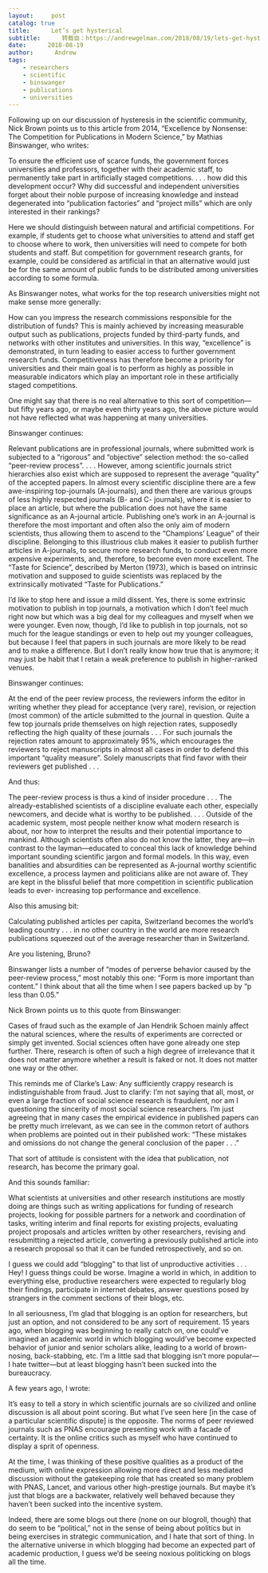 ```yaml
---
layout:     post
catalog: true
title:      Let’s get hysterical
subtitle:      转载自：https://andrewgelman.com/2018/08/19/lets-get-hysterical/
date:      2018-08-19
author:      Andrew
tags:
    - researchers
    - scientific
    - binswanger
    - publications
    - universities
---
```





Following up on our discussion of hysteresis in the scientific community, Nick Brown points us to this article from 2014, “Excellence by Nonsense: The Competition for Publications in Modern Science,” by Mathias Binswanger, who writes:

> 
To ensure the efficient use of scarce funds, the government forces universities and professors, together with their academic staff, to permanently take part in artificially staged competitions. . . . how did this development occur? Why did successful and independent universities forget about their noble purpose of increasing knowledge and instead degenerated into “publication factories” and “project mills” which are only interested in their rankings?


Here we should distinguish between natural and artificial competitions. For example, if students get to choose what universities to attend and staff get to choose where to work, then universities will need to compete for both students and staff. But competition for government research grants, for example, could be considered as artificial in that an alternative would just be for the same amount of public funds to be distributed among universities according to some formula.

As Binswanger notes, what works for the top research universities might not make sense more generally:

> 
How can you impress the research commissions responsible for the distribution of funds? This is mainly achieved by increasing measurable output such as publications, projects funded by third-party funds, and networks with other institutes and universities. In this way, “excellence” is demonstrated, in turn leading to easier access to further government research funds. Competitiveness has therefore become a priority for universities and their main goal is to perform as highly as possible in measurable indicators which play an important role in these artificially staged competitions.


One might say that there is no real alternative to this sort of competition—but fifty years ago, or maybe even thirty years ago, the above picture would not have reflected what was happening at many universities.

Binswanger continues:

> 
Relevant publications are in professional journals, where submitted work is subjected to a “rigorous” and “objective” selection method: the so-called “peer-review process”. . . . However, among scientific journals strict hierarchies also exist which are supposed to represent the average “quality” of the accepted papers. In almost every scientific discipline there are a few awe-inspiring top-journals (A-journals), and then there are various groups of less highly respected journals (B- and C- journals), where it is easier to place an article, but where the publication does not have the same significance as an A-journal article. Publishing one’s work in an A-journal is therefore the most important and often also the only aim of modern scientists, thus allowing them to ascend to the “Champions’ League” of their discipline. Belonging to this illustrious club makes it easier to publish further articles in A-journals, to secure more research funds, to conduct even more expensive experiments, and, therefore, to become even more excellent. The “Taste for Science”, described by Merton (1973), which is based on intrinsic motivation and supposed to guide scientists was replaced by the extrinsically motivated “Taste for Publications.”


I’d like to stop here and issue a mild dissent. Yes, there is some extrinsic motivation to publish in top journals, a motivation which I don’t feel much right now but which was a big deal for my colleagues and myself when we were younger. Even now, though, I’d like to publish in top journals, not so much for the league standings or even to help out my younger colleagues, but because I feel that papers in such journals are more likely to be read and to make a difference. But I don’t really know how true that is anymore; it may just be habit that I retain a weak preference to publish in higher-ranked venues.

Binswanger continues:

> 
At the end of the peer review process, the reviewers inform the editor in writing whether they plead for acceptance (very rare), revision, or rejection (most common) of the article submitted to the journal in question. Quite a few top journals pride themselves on high rejection rates, supposedly reflecting the high quality of these journals . . . For such journals the rejection rates amount to approximately 95%, which encourages the reviewers to reject manuscripts in almost all cases in order to defend this important “quality measure”. Solely manuscripts that find favor with their reviewers get published . . .


And thus:

> 
The peer-review process is thus a kind of insider procedure . . . The already-established scientists of a discipline evaluate each other, especially newcomers, and decide what is worthy to be published. . . . Outside of the academic system, most people neither know what modern research is about, nor how to interpret the results and their potential importance to mankind. Although scientists often also do not know the latter, they are—in contrast to the layman—educated to conceal this lack of knowledge behind important sounding scientific jargon and formal models. In this way, even banalities and absurdities can be represented as A-journal worthy scientific excellence, a process laymen and politicians alike are not aware of. They are kept in the blissful belief that more competition in scientific publication leads to ever- increasing top performance and excellence.


Also this amusing bit:

> 
Calculating published articles per capita, Switzerland becomes the world’s leading country . . . in no other country in the world are more research publications squeezed out of the average researcher than in Switzerland.


Are you listening, Bruno?

Binswanger lists a number of “modes of perverse behavior caused by the peer-review process,” most notably this one: “Form is more important than content.” I think about that all the time when I see papers backed up by “p less than 0.05.”

Nick Brown points us to this quote from Binswanger:

> 
Cases of fraud such as the example of Jan Hendrik Schoen mainly affect the natural sciences, where the results of experiments are corrected or simply get invented. Social sciences often have gone already one step further. There, research is often of such a high degree of irrelevance that it does not matter anymore whether a result is faked or not. It does not matter one way or the other.


This reminds me of Clarke’s Law: Any sufficiently crappy research is indistinguishable from fraud. Just to clarify: I’m not saying that all, most, or even a large fraction of social science research is fraudulent, nor am I questioning the sincerity of most social science researchers. I’m just agreeing that in many cases the empirical evidence in published papers can be pretty much irrelevant, as we can see in the common retort of authors when problems are pointed out in their published work: “These mistakes and omissions do not change the general conclusion of the paper . . .”

That sort of attitude is consistent with the idea that publication, not research, has become the primary goal.

And this sounds familiar:

> 
What scientists at universities and other research institutions are mostly doing are things such as writing applications for funding of research projects, looking for possible partners for a network and coordination of tasks, writing interim and final reports for existing projects, evaluating project proposals and articles written by other researchers, revising and resubmitting a rejected article, converting a previously published article into a research proposal so that it can be funded retrospectively, and so on.


I guess we could add “blogging” to that list of unproductive activities . . . Hey! I guess things could be worse. Imagine a world in which, in addition to everything else, productive researchers were expected to regularly blog their findings, participate in internet debates, answer questions posed by strangers in the comment sections of their blogs, etc.

In all seriousness, I’m glad that blogging is an option for researchers, but just an option, and not considered to be any sort of requirement. 15 years ago, when blogging was beginning to really catch on, one could’ve imagined an academic world in which blogging would’ve become expected behavior of junior and senior scholars alike, leading to a world of brown-nosing, back-stabbing, etc. I’m a little sad that blogging isn’t more popular—I hate twitter—but at least blogging hasn’t been sucked into the bureaucracy.

A few years ago, I wrote:

> 
It’s easy to tell a story in which scientific journals are so civilized and online discussion is all about point scoring. But what I’ve seen here [in the case of a particular scientific dispute] is the opposite. The norms of peer reviewed journals such as PNAS encourage presenting work with a facade of certainty. It is the online critics such as myself who have continued to display a sprit of openness.


At the time, I was thinking of these positive qualities as a product of the medium, with online expression allowing more direct and less mediated discussion without the gatekeeping role that has created so many problem with PNAS, Lancet, and various other high-prestige journals. But maybe it’s just that blogs are a backwater, relatively well behaved because they haven’t been sucked into the incentive system.

Indeed, there are some blogs out there (none on our blogroll, though) that do seem to be “political,” not in the sense of being about politics but in being exercises in strategic communication, and I hate that sort of thing. In the alternative universe in which blogging had become an expected part of academic production, I guess we’d be seeing noxious politicking on blogs all the time.



